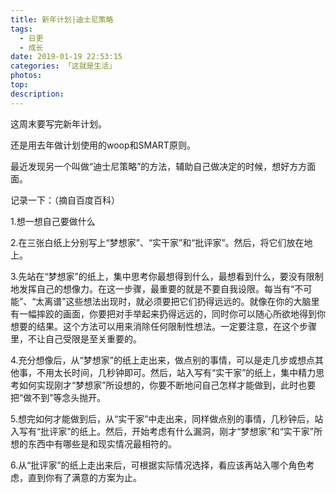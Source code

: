 ```yaml
---
title: 新年计划|迪士尼策略
tags:
  - 日更
  - 成长
date: 2019-01-19 22:53:15
categories: 「这就是生活」
photos:
top:
description:
---
```

这周末要写完新年计划。

还是用去年做计划使用的woop和SMART原则。

最近发现另一个叫做“迪士尼策略”的方法，辅助自己做决定的时候，想好方方面面。

记录一下：（摘自百度百科）

1.想一想自己要做什么

2.在三张白纸上分别写上“梦想家”、“实干家”和“批评家”。然后，将它们放在地上。

3.先站在“梦想家”的纸上，集中思考你最想得到什么，最想看到什么，要没有限制地发挥自己的想像力。在这一步骤，最重要的就是不要自我设限。每当有“不可能”、“太离谱”这些想法出现时，就必须要把它们扔得远远的。就像在你的大脑里有一幅摔跤的画面，你要把对手举起来扔得远远的，同时你可以随心所欲地得到你想要的结果。这个方法可以用来消除任何限制性想法。一定要注意，在这个步骤里，不让自己受限是至关重要的。

4.充分想像后，从“梦想家”的纸上走出来，做点别的事情，可以是走几步或想点其他事，不用太长时间，几秒钟即可。然后，站入写有“实干家”的纸上，集中精力思考如何实现刚才“梦想家”所设想的，你要不断地问自己怎样才能做到，此时也要把“做不到”等念头抛开。

5.想完如何才能做到后，从“实干家”中走出来，同样做点别的事情，几秒钟后，站入写有“批评家”的纸上。然后，开始考虑有什么漏洞，刚才“梦想家”和“实干家”所想的东西中有哪些是和现实情况最相符的。

6.从“批评家”的纸上走出来后，可根据实际情况选择，看应该再站入哪个角色考虑，直到你有了满意的方案为止。